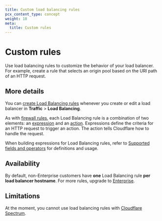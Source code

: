 ```yaml
---
title: Custom load balancing rules
pcx_content_type: concept
weight: 18
meta:
  title: Custom rules
---
```


# Custom rules

Use load balancing rules to customize the behavior of your load balancer. For example, create a rule that selects an origin pool based on the URI path of an HTTP request.

## More details

You can [create Load Balancing rules](/load-balancing/additional-options/load-balancing-rules/create-rules/) whenever you create or edit a load balancer in **Traffic** > **Load Balancing**.

As with [firewall rules](/firewall/cf-firewall-rules/), each Load Balancing rule is a combination of two elements: an [expression](/load-balancing/additional-options/load-balancing-rules/expressions/) and an [action](/load-balancing/additional-options/load-balancing-rules/actions/). Expressions define the criteria for an HTTP request to trigger an action. The action tells Cloudflare how to handle the request.

When building expressions for Load Balancing rules, refer to [Supported fields and operators](/load-balancing/additional-options/load-balancing-rules/reference/) for definitions and usage.

## Availability

By default, non-Enterprise customers have **one** Load Balancing rule **per load balancer hostname**. For more rules, upgrade to [Enterprise](https://www.cloudflare.com/enterprise/).

## Limitations

At the moment, you cannot use load balancing rules with [Cloudflare Spectrum](/spectrum/about/load-balancer/).
